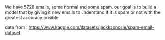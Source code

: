 We have 5728 emails, some normal and some spam.
our goal is to build a model that by giving it new emails
to understand if it is spam or not with the greatest accuracy posible



data from : https://www.kaggle.com/datasets/jackksoncsie/spam-email-dataset
